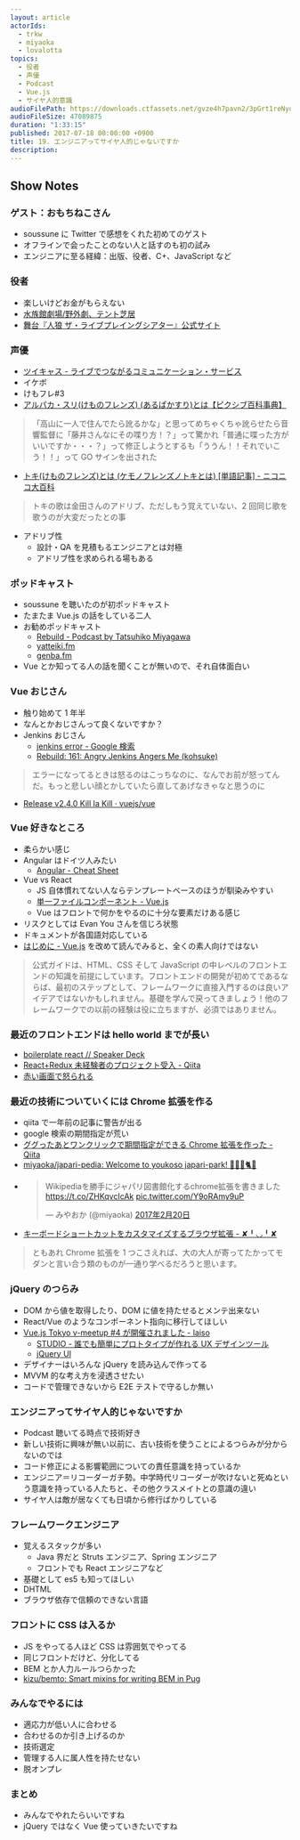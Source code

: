 ```yaml
---
layout: article
actorIds:
  - trkw
  - miyaoka
  - lovalotta
topics:
  - 役者
  - 声優
  - Podcast
  - Vue.js
  - サイヤ人的意識
audioFilePath: https://downloads.ctfassets.net/gvze4h7pavn2/3pGrt1reNyoQis4YiGsskK/346d3266f6452bf4201ff945e8d79e50/19.mp3
audioFileSize: 47089875
duration: "1:33:15"
published: 2017-07-18 00:00:00 +0900
title: 19. エンジニアってサイヤ人的じゃないですか
description:
---
```


## Show Notes

### ゲスト：おもちねこさん

* soussune に Twitter で感想をくれた初めてのゲスト
* オフラインで会ったことのない人と話すのも初の試み
* エンジニアに至る経緯：出版、役者、C+、JavaScript など

### 役者

* 楽しいけどお金がもらえない
* [水族館劇場/野外劇、テント芝居](http://www.suizokukangekijou.com/)
* [舞台『人狼 ザ・ライブプレイングシアター』公式サイト](http://7th-castle.com/jinrou/)

### 声優

* [ツイキャス - ライブでつながるコミュニケーション・サービス](http://twitcasting.tv/)
* イケボ
* けもフレ#3
* [アルパカ・スリ(けものフレンズ) (あるぱかすり)とは【ピクシブ百科事典】](https://dic.pixiv.net/a/%E3%82%A2%E3%83%AB%E3%83%91%E3%82%AB%E3%83%BB%E3%82%B9%E3%83%AA%28%E3%81%91%E3%82%82%E3%81%AE%E3%83%95%E3%83%AC%E3%83%B3%E3%82%BA%29)

> 「高山に一人で住んでたら訛るかな」と思ってめちゃくちゃ訛らせたら音響監督に「藤井さんなにその喋り方！？」って驚かれ「普通に喋った方がいいですか・・・？」って修正しようとするも「ううん！！それでいこう！！」って GO サインを出された

* [トキ(けものフレンズ)とは (ケモノフレンズノトキとは) [単語記事] - ニコニコ大百科](http://dic.nicovideo.jp/a/%E3%83%88%E3%82%AD%28%E3%81%91%E3%82%82%E3%81%AE%E3%83%95%E3%83%AC%E3%83%B3%E3%82%BA%29)

> トキの歌は金田さんのアドリブ、ただしもう覚えていない、2 回同じ歌を歌うのが大変だったとの事

* アドリブ性
  * 設計・QA を見積もるエンジニアとは対極
  * アドリブ性を求められる場もある

### ポッドキャスト

* soussune を聴いたのが初ポッドキャスト
* たまたま Vue.js の話をしている二人
* お勧めポッドキャスト
  * [Rebuild - Podcast by Tatsuhiko Miyagawa](https://rebuild.fm/)
  * [yatteiki.fm](https://yatteiki.fm/)
  * [genba.fm](https://genba.fm/)
* Vue とか知ってる人の話を聞くことが無いので、それ自体面白い

### Vue おじさん

* 触り始めて 1 年半
* なんとかおじさんって良くないですか？
* Jenkins おじさん
  * [jenkins error - Google 検索](https://www.google.co.jp/search?q=jenkins+error&tbm=isch)
  * [Rebuild: 161: Angry Jenkins Angers Me (kohsuke)](https://rebuild.fm/161/)

> エラーになってるときは怒るのはこっちなのに、なんでお前が怒ってんだ。もっと悲しい顔とかしていたら直してあげなきゃなと思うのに

* [Release v2.4.0 Kill la Kill · vuejs/vue](https://github.com/vuejs/vue/releases/tag/v2.4.0)

### Vue 好きなところ

* 柔らかい感じ
* Angular はドイツ人みたい
  * [Angular - Cheat Sheet](https://angular.io/guide/cheatsheet)
* Vue vs React
  * JS 自体慣れてない人ならテンプレートベースのほうが馴染みやすい
  * [単一ファイルコンポーネント - Vue.js](https://jp.vuejs.org/v2/guide/single-file-components.html)
  * Vue はフロントで何かをやるのに十分な要素だけある感じ
* リスクとしては Evan You さんを信じろ状態
* ドキュメントが各国語対応している
* [はじめに - Vue.js](https://jp.vuejs.org/v2/guide/index.html) を改めて読んでみると、全くの素人向けではない

> 公式ガイドは、HTML、CSS そして JavaScript の中レベルのフロントエンドの知識を前提にしています。フロントエンドの開発が初めてであるならば、最初のステップとして、フレームワークに直接入門するのは良いアイデアではないかもしれません。基礎を学んで戻ってきましょう！他のフレームワークでの以前の経験は役に立ちますが、必須ではありません。

### 最近のフロントエンドは hello world までが長い

* [boilerplate react // Speaker Deck](https://speakerdeck.com/ne_sachirou/boilerplate-react)
* [React+Redux 未経験者のプロジェクト受入 - Qiita](http://qiita.com/nabepon/items/22ec2f486f9543b0dd52)
* [赤い画面で怒られる](https://github.com/commissure/redbox-react/blob/master/README.md)

### 最近の技術についていくには Chrome 拡張を作る

* qiita で一年前の記事に警告が出る
* google 検索の期間指定が荒い
* [ググったあとワンクリックで期間指定ができる Chrome 拡張を作った - Qiita](http://qiita.com/ktrysmt/items/87370a3ef4b5234e6e09)
* [miyaoka/japari-pedia: Welcome to youkoso japari-park! 🌴💥🚕🐈😧](https://github.com/miyaoka/japari-pedia)
* <blockquote class="twitter-tweet" data-lang="ja"><p lang="ja" dir="ltr">Wikipediaを勝手にジャパリ図書館化するchrome拡張を書きました <a href="https://t.co/ZHKqvcIcAk">https://t.co/ZHKqvcIcAk</a> <a href="https://t.co/Y9oRAmy9uP">pic.twitter.com/Y9oRAmy9uP</a></p>&mdash; みやおか (@miyaoka) <a href="https://twitter.com/miyaoka/status/833650455947341824">2017年2月20日</a></blockquote>
* [キーボードショートカットをカスタマイズするブラウザ拡張 - ✘╹◡╹✘](http://r7kamura.hatenablog.com/entry/2016/11/10/090029)

> ともあれ Chrome 拡張を 1 つこさえれば、大の大人が寄ってたかってモダンと言い合う類のものが一通り学べるだろうと思います。

### jQuery のつらみ

* DOM から値を取得したり、DOM に値を持たせるとメンテ出来ない
* React/Vue のようなコンポーネント指向に移行してほしい
* [Vue.js Tokyo v-meetup #4 が開催されました - laiso](http://blog.lai.so/entry/2017/07/08/Vue_js_Tokyo_v-meetup_%234_%E3%81%8C%E9%96%8B%E5%82%AC%E3%81%95%E3%82%8C%E3%81%BE%E3%81%97%E3%81%9F)
  * [STUDIO - 誰でも簡単にプロトタイプが作れる UX デザインツール](https://ohako.studio/ja)
  * [jQuery UI](https://jqueryui.com/)
* デザイナーはいろんな jQuery を読み込んで作ってる
* MVVM 的な考え方を浸透させたい
* コードで管理できないから E2E テストで守るしか無い

### エンジニアってサイヤ人的じゃないですか

* Podcast 聴いてる時点で技術好き
* 新しい技術に興味が無い以前に、古い技術を使うことによるつらみが分からないのでは
* コード修正による影響範囲についての責任意識を持っているか
* エンジニア＝リコーダーガチ勢。中学時代リコーダーが吹けないと死ぬという意識を持っている人たちと、その他クラスメイトとの意識の違い
* サイヤ人は敵が居なくても日頃から修行ばかりしている

### フレームワークエンジニア

* 覚えるスタックが多い
  * Java 界だと Struts エンジニア、Spring エンジニア
  * フロントでも React エンジニアなど
* 基礎として es5 も知ってほしい
* DHTML
* ブラウザ依存で信頼のできない言語

### フロントに CSS は入るか

* JS をやってる人ほど CSS は雰囲気でやってる
* 同じフロントだけど、分化してる
* BEM とか人力ルールつらかった
* [kizu/bemto: Smart mixins for writing BEM in Pug](https://github.com/kizu/bemto)

### みんなでやるには

* 適応力が低い人に合わせる
* 合わせるのか引き上げるのか
* 技術選定
* 管理する人に属人性を持たせない
* 脱オンプレ

### まとめ

* みんなでやれたらいいですね
* jQuery ではなく Vue 使っていきたいですね
